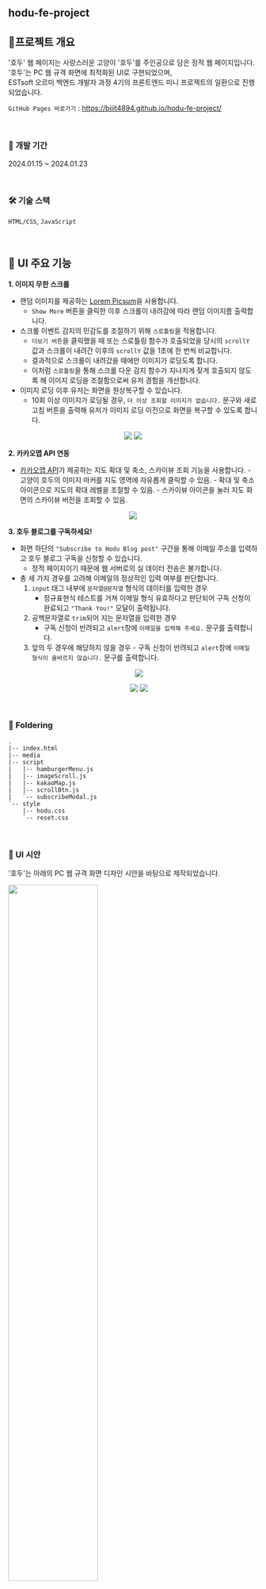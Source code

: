 ## hodu-fe-project

## 📝프로젝트 개요

'호두' 웹 페이지는 사랑스러운 고양이 '호두'를 주인공으로 담은 정적 웹 페이지입니다.<br>
'호두'는 PC 웹 규격 화면에 최적화된 UI로 구현되었으며,<br>
ESTsoft 오르미 백엔드 개발자 과정 4기의 프론트엔드 미니 프로젝트의 일환으로 진행되었습니다.

`GitHub Pages 바로가기` : https://biiit4894.github.io/hodu-fe-project/

<br>

### 📆 개발 기간

2024.01.15 ~ 2024.01.23

<br>

### 🛠 기술 스택

`HTML/CSS`, `JavaScript`

<br>

## 📌 UI 주요 기능

**1. 이미지 무한 스크롤**

- 랜덤 이미지를 제공하는 <a href="https://picsum.photos/">Lorem Picsum</a>을 사용합니다.
  - `Show More` 버튼을 클릭한 이후 스크롤이 내려감에 따라 랜덤 이미지름 출력합니다.
- 스크롤 이벤트 감지의 민감도를 조절하기 위해 `스로틀링`을 적용합니다.
  - `더보기 버튼`을 클릭했을 때 또는 스로틀링 함수가 호출되었을 당시의 `scrollY` 값과 스크롤이 내려간 이후의 `scrollY` 값을 1초에 한 번씩 비교합니다.
  - 결과적으로 스크롤이 내려갔을 때에만 이미지가 로딩도록 합니다.
  - 이처럼 `스로틀링`을 통해 스크롤 다운 감지 함수가 지나치게 잦게 호출되지 않도록 해 이미지 로딩을 조절함으로써 유저 경험을 개선합니다.
- 이미지 로딩 이후 유저는 화면을 원상복구할 수 있습니다.
  - 10회 이상 이미지가 로딩될 경우, `더 이상 조회할 이미지가 없습니다.` 문구와 새로고침 버튼을 출력해 유저가 이미지 로딩 이전으로 화면을 복구할 수 있도록 합니다.

<p align="center">
  <img src="https://github.com/biiit4894/hodu-fe-project/assets/82032418/b79bc623-53fe-478b-867c-badb9ba383df">
  <img src="https://github.com/biiit4894/hodu-fe-project/assets/82032418/4e1888c7-19a6-4643-8534-288bee4da561">
</p>

**2. 카카오맵 API 연동**

- <a href="https://apis.map.kakao.com/">카카오맵 API</a>가 제공하는 지도 확대 및 축소, 스카이뷰 조회 기능을 사용합니다. - 고양이 호두의 이미지 마커를 지도 영역에 자유롭게 클릭할 수 있음. - 확대 및 축소 아이콘으로 지도의 확대 레벨을 조절할 수 있음. - 스카이뷰 아이콘을 눌러 지도 화면의 스카이뷰 버전을 조회할 수 있음.
<p align="center">
  <img src="https://github.com/biiit4894/hodu-fe-project/assets/82032418/be7a5eef-865a-4c54-9f28-86e09413d2cd">
</p>

**3. 호두 블로그를 구독하세요!**

- 화면 하단의 `"Subscribe to Hodu Blog post"` 구간을 통해 이메일 주소를 입력하고 호두 블로그 구독을 신청할 수 있습니다.
  - 정적 페이지이기 때문에 웹 서버로의 실 데이터 전송은 불가합니다.
- 총 세 가지 경우를 고려해 이메일의 정상적인 입력 여부를 판단합니다.
  1. `input` 태그 내부에 `문자열@문자열` 형식의 데이터를 입력한 경우
     - 정규표현식 테스트를 거쳐 이메일 형식 유효하다고 판단되어 구독 신청이 완료되고 `"Thank You!"` 모달이 출력됩니다.
  2. 공백문자열로 `trim`되어 지는 문자열을 입력한 경우
     - 구독 신청이 반려되고 `alert`창에 `이메일을 입력해 주세요.` 문구를 출력합니다.
  3. 앞의 두 경우에 해당하지 않을 경우 - 구독 신청이 반려되고 `alert`창에 `이메일 형식이 올바르지 않습니다.` 문구를 출력합니다.
  <p align="center">
    <img src="https://github.com/biiit4894/hodu-fe-project/assets/82032418/6a9d0a89-6e5e-4cb6-a331-71943f2b3c0e">
  </p>
  <p align="center">
    <img src="https://github.com/biiit4894/hodu-fe-project/assets/82032418/b3089202-4024-4272-99a3-4ae1c2708309">
    <img src="https://github.com/biiit4894/hodu-fe-project/assets/82032418/557000d8-eb1c-427d-815d-32aaaecc17a4">
  </p>

<br>

### 📁 Foldering

```
.
|-- index.html
|-- media
|-- script
|   |-- hamburgerMenu.js
|   |-- imageScroll.js
|   |-- kakaoMap.js
|   |-- scrollBtn.js
|   `-- subscribeModal.js
`-- style
    |-- hodu.css
    `-- reset.css
```

<br>

### 🎨 UI 시안

'호두'는 아래의 PC 웹 규격 화면 디자인 시안을 바탕으로 제작되었습니다.

<img width="60%" src="https://github.com/biiit4894/hodu-fe-project/assets/82032418/ea9e2806-8dab-414f-a197-2cc0c9b6a777">
